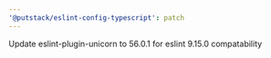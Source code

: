 ```yaml
---
'@putstack/eslint-config-typescript': patch
---
```


Update eslint-plugin-unicorn to 56.0.1 for eslint 9.15.0 compatability
